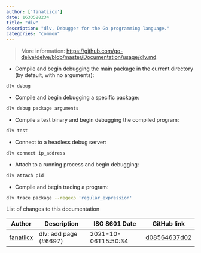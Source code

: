 ```yaml
---
author: ['fanatiicx']
date: 1633528234
title: "dlv"
description: "dlv, Debugger for the Go programming language."
categories: "common"
---
```

> More information: <https://github.com/go-delve/delve/blob/master/Documentation/usage/dlv.md>.

- Compile and begin debugging the main package in the current directory (by default, with no arguments):

```bash
dlv debug
```

- Compile and begin debugging a specific package:

```bash
dlv debug package arguments
```

- Compile a test binary and begin debugging the compiled program:

```bash
dlv test
```

- Connect to a headless debug server:

```bash
dlv connect ip_address
```

- Attach to a running process and begin debugging:

```bash
div attach pid
```

- Compile and begin tracing a program:

```bash
dlv trace package --regexp 'regular_expression'
```
List of changes to this documentation


Author | Description | ISO 8601 Date | GitHub link
------|-----|-----|-----
[fanatiicx](mailto:85956139+fanatiicx@users.noreply.github.com) | dlv: add page (#6697) | 2021-10-06T15:50:34 | [d08564637d02](https://github.com/tldr-pages/tldr/commit/d08564637d0223e8e3d21cfb6434376d77407cb4)

